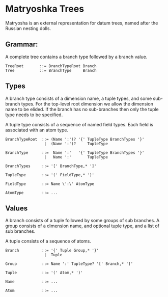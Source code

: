 

# Matryoshka Trees

Matryosha is an external representation for datum trees, named after the Russian nesting dolls.

## Grammar:


A complete tree contains a branch type followed by a branch value. 

```
TreeRoot       ::= BranchTypeRoot Branch
Tree           ::= BranchType     Branch
```

## Types
A branch type consists of a dimension name, a tuple types, and some sub-branch types. For the top-level root dimension we allow the dimension name to be elided. If the branch has no sub-branches then only the tuple type needs to be specified.

A tuple type consists of a sequence of named field types. Each field is associated with an atom type.

```
BranchTypeRoot  ::= (Name ':')? '{' TupleType BranchTypes '}'
                 |  (Name ':')?     TupleType

BranchType      ::=  Name ':'   '{' TupleType BranchTypes '}'
                 |   Name ':'       TupleType

BranchTypes     ::= '[' BranchType,* ']'

TupleType       ::= '(' FieldType,* ')'

FieldType       ::= Name \':\' AtomType

AtomType        ::= ...
```


## Values
A branch consists of a tuple followed by some groups of sub branches. A group consists of a dimension name, and optional tuple type, and a list of sub branches.

A tuple consists of a sequence of atoms.

```
Branch          ::= '{' Tuple Group,* '}'
                 |  Tuple

Group           ::= Name ':' TupleType? '[' Branch,* ']'

Tuple           ::= '(' Atom,* ')'

Name            ::= ...

Atom            ::= ...
```
